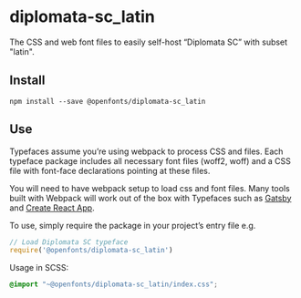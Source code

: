 
# diplomata-sc_latin

The CSS and web font files to easily self-host “Diplomata SC” with subset "latin".

## Install

`npm install --save @openfonts/diplomata-sc_latin`

## Use

Typefaces assume you’re using webpack to process CSS and files. Each typeface
package includes all necessary font files (woff2, woff) and a CSS file with
font-face declarations pointing at these files.

You will need to have webpack setup to load css and font files. Many tools built
with Webpack will work out of the box with Typefaces such as [Gatsby](https://github.com/gatsbyjs/gatsby)
and [Create React App](https://github.com/facebookincubator/create-react-app).

To use, simply require the package in your project’s entry file e.g.

```javascript
// Load Diplomata SC typeface
require('@openfonts/diplomata-sc_latin')
```

Usage in SCSS:
```scss
@import "~@openfonts/diplomata-sc_latin/index.css";
```
